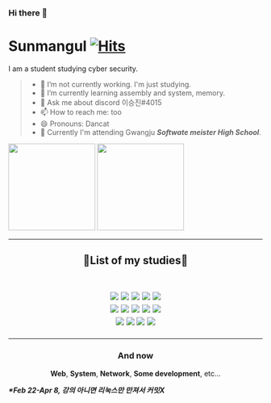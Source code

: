 ### Hi there 👋
# Sunmangul [![Hits](https://hits.seeyoufarm.com/api/count/incr/badge.svg?url=https%3A%2F%2Fgithub.com%2Fsunmangul&count_bg=%23FABAFF&title_bg=%23FABAFF&title=To-day&edge_flat=true)](https://hits.seeyoufarm.com)


I am a student studying cyber security.
>- 🔭 I’m not currently working. I'm just studying. 
>- 🌱 I’m currently learning assembly and system, memory.<!-- - 👯 I’m looking to collaborate on --><!-- - 🤔 I’m looking for help with ... -->
>- 💬 Ask me about discord 이승진#4015
>- 📫 How to reach me: too
>- 😄 Pronouns: Dancat
>- 🏫 Currently I'm attending Gwangju **_Softwate meister High School_**.


<p>
 <img src="https://github-readme-stats.vercel.app/api?username=Sunmangul&show_icons=true" height="172px"/>
 <img src="https://github-readme-stats.vercel.app/api/top-langs/?username=Sunmangul&layout=compact" height="172px"/>
</p>
 

- - -

<h2 align="center">📝List of my studies📝
 
<p align="center">
 <br/>
<a><img src="https://img.shields.io/badge/Python-3766AB?style=flat-square&logo=Python&logoColor=white"/></a>
<a><img src="https://img.shields.io/badge/JAVA-007396?style=flat-square&logo=java&logoColor=white"/></a>
<a><img src="https://img.shields.io/badge/C-A8B9CC?style=flat-square&logo=C&logoColor=purple"/></a>
<a><img src="https://img.shields.io/badge/PHP-777BB4?style=flat-square&logo=php&logoColor=white"/></a>
<a><img src="https://img.shields.io/badge/MySQL-4479A1?style=flat-square&logo=mysql&logoColor=white"/></a><br/>
<a><img src="https://img.shields.io/badge/HTML-E34F26?style=flat-square&logo=html5&logoColor=white"/></a>
<a><img src="https://img.shields.io/badge/CSS-1572B6?style=flat-square&logo=css3&logoColor=white"/></a>
<a><img src="https://img.shields.io/badge/JavaScript-ffbf00?style=flat-square&logo=javascript&logoColor=white"/></a>
<a><img src="https://img.shields.io/badge/Kali-1793D1?style=flat-square&logo=linux&logoColor=white"/></a>
<a><img src="https://img.shields.io/badge/Ubuntu-E95420?style=flat-square&logo=ubuntu&logoColor=white"/></a><br>
<a><img src="https://img.shields.io/badge/Apache-D22128?style=flat-square&logo=apache&logoColor=white"/></a>
<a><img src="https://img.shields.io/badge/eclipse-D22128?style=flat-square&logo=eclipse&logoColor=white"/></a>
<a><img src="https://img.shields.io/badge/Pycharm-2C2255?style=flat-square&logo=pycharm&logoColor=white"/></a>
<a><img src="https://img.shields.io/badge/JetBrain-000000?style=flat-square&logo=jetbrains&logoColor=white"/></a>
</p>
 
- - -
 
<h3 align="center">And now</h3>
<p align="center">
<b>Web</b>,
<b>System</b>,
<b>Network</b>,
<b>Some development</b>,
etc...
</p>

___*Feb 22-Apr 8, 강의 아니면 리눅스만 만져서 커밋X___
